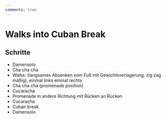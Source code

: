 ```yaml
---
comments: true
---
```

# Walks into Cuban Break

## Schritte

- Damensolo
- Cha cha cha
- Walks: (langsames Absenken vom Fuß mit Gewichtsverlagerung, zig zag mäßig), einmal links einmal rechts
- Cha cha cha (promenade position)
- Cucaracha
- Promenade in andere Richtung mit Rücken an Rücken
- Cucaracha
- Cuban break
- Damensolo
